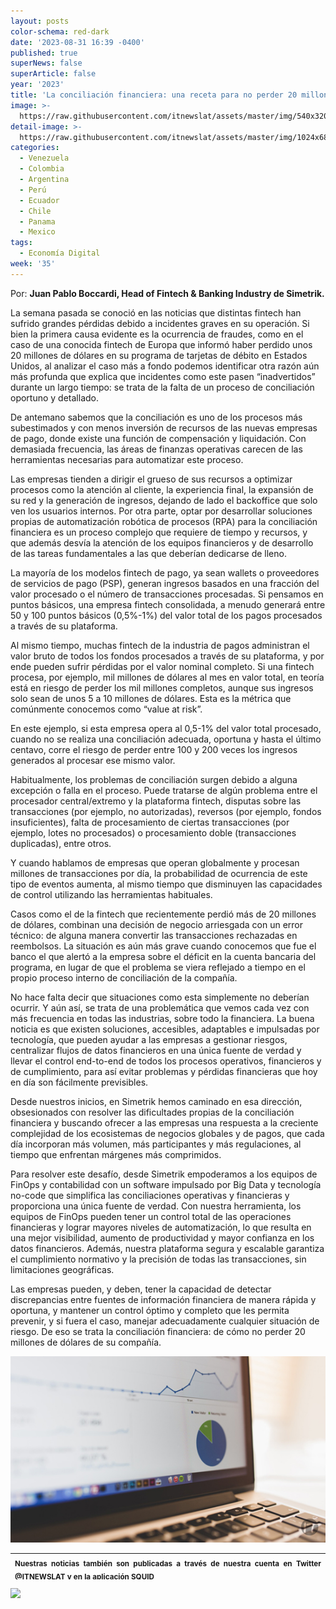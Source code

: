```yaml
---
layout: posts
color-schema: red-dark
date: '2023-08-31 16:39 -0400'
published: true
superNews: false
superArticle: false
year: '2023'
title: 'La conciliación financiera: una receta para no perder 20 millones de dólares'
image: >-
  https://raw.githubusercontent.com/itnewslat/assets/master/img/540x320/analisis-bancarios-p.jpg
detail-image: >-
  https://raw.githubusercontent.com/itnewslat/assets/master/img/1024x680/analisis-bancarios-g.jpg
categories:
  - Venezuela
  - Colombia
  - Argentina
  - Perú
  - Ecuador
  - Chile
  - Panama
  - Mexico
tags:
  - Economía Digital
week: '35'
---
```

Por: **Juan Pablo Boccardi, Head of Fintech & Banking Industry de Simetrik.**

La semana pasada se conoció en las noticias que distintas fintech han sufrido grandes pérdidas debido a incidentes graves en su operación. Si bien la primera causa evidente es la ocurrencia de fraudes, como en el caso de una conocida fintech de Europa que informó haber perdido unos 20 millones de dólares en su programa de tarjetas de débito en Estados Unidos, al analizar el caso más a fondo podemos identificar otra razón aún más profunda que explica que incidentes como este pasen “inadvertidos” durante un largo tiempo: se trata de la falta de un proceso de conciliación oportuno y detallado.  

De antemano sabemos que la conciliación es uno de los procesos más subestimados y con menos inversión de recursos de las nuevas empresas de pago, donde existe una función de compensación y liquidación. Con demasiada frecuencia, las áreas de finanzas operativas carecen de las herramientas necesarias para automatizar este proceso. 

Las empresas tienden a dirigir el grueso de sus recursos a optimizar procesos como la atención al cliente, la experiencia final, la expansión de su red y la generación de ingresos, dejando de lado el backoffice que solo ven los usuarios internos. Por otra parte, optar por desarrollar soluciones propias de automatización robótica de procesos (RPA) para la conciliación financiera es un proceso complejo que requiere de tiempo y recursos, y que además desvía la atención de los equipos financieros y de desarrollo de las tareas fundamentales a las que deberían dedicarse de lleno. 

La mayoría de los modelos fintech de pago, ya sean wallets o proveedores de servicios de pago (PSP), generan ingresos basados en una fracción del valor procesado o el número de transacciones procesadas. Si pensamos en puntos básicos, una empresa fintech consolidada, a menudo generará entre 50 y 100 puntos básicos (0,5%-1%) del valor total de los pagos procesados a través de su plataforma. 

Al mismo tiempo, muchas fintech de la industria de pagos administran el valor bruto de todos los fondos procesados a través de su plataforma, y por ende pueden sufrir pérdidas por el valor nominal completo. Si una fintech procesa, por ejemplo, mil millones de dólares al mes en valor total, en teoría está en riesgo de perder los mil millones completos, aunque sus ingresos solo sean de unos 5 a 10 millones de dólares. Esta es la métrica que comúnmente conocemos como “value at risk”. 

En este ejemplo, si esta empresa opera al 0,5-1% del valor total procesado, cuando no se realiza una conciliación adecuada, oportuna y hasta el último centavo, corre el riesgo de perder entre 100 y 200 veces los ingresos generados al procesar ese mismo valor. 

Habitualmente, los problemas de conciliación surgen debido a alguna excepción o falla en el proceso. Puede tratarse de algún problema entre el procesador central/extremo y la plataforma fintech, disputas sobre las transacciones (por ejemplo, no autorizadas), reversos (por ejemplo, fondos insuficientes), falta de procesamiento de ciertas transacciones (por ejemplo, lotes no procesados) o procesamiento doble (transacciones duplicadas), entre otros. 

Y cuando hablamos de empresas que operan globalmente y procesan millones de transacciones por día, la probabilidad de ocurrencia de este tipo de eventos aumenta, al mismo tiempo que disminuyen las capacidades de control utilizando las herramientas habituales. 

Casos como el de la fintech que recientemente perdió más de 20 millones de dólares, combinan una decisión de negocio arriesgada con un error técnico: de alguna manera convertir las transacciones rechazadas en reembolsos. La situación es aún más grave cuando conocemos que fue el banco el que alertó a la empresa sobre el déficit en la cuenta bancaria del programa, en lugar de que el problema se viera reflejado a tiempo en el propio proceso interno de conciliación de la compañía.

No hace falta decir que situaciones como esta simplemente no deberían ocurrir. Y aún así, se trata de una problemática que vemos cada vez con más frecuencia en todas las industrias, sobre todo la financiera. La buena noticia es que existen soluciones, accesibles, adaptables e impulsadas por tecnología, que pueden ayudar a las empresas a gestionar riesgos, centralizar flujos de datos financieros en una única fuente de verdad y llevar el control end-to-end de todos los procesos operativos, financieros y de cumplimiento, para así evitar problemas y pérdidas financieras que hoy en día son fácilmente previsibles. 

Desde nuestros inicios, en Simetrik hemos caminado en esa dirección, obsesionados con resolver las dificultades propias de la conciliación financiera y buscando ofrecer a las empresas una respuesta a la creciente complejidad de los ecosistemas de negocios globales y de pagos, que cada día incorporan más volumen, más participantes y más regulaciones, al tiempo que enfrentan márgenes más comprimidos. 

Para resolver este desafío, desde Simetrik empoderamos a los equipos de FinOps y contabilidad con un software impulsado por Big Data y tecnología no-code que simplifica las conciliaciones operativas y financieras y proporciona una única fuente de verdad. Con nuestra herramienta, los equipos de FinOps pueden tener un control total de las operaciones financieras y lograr mayores niveles de automatización, lo que resulta en una mejor visibilidad, aumento de productividad y mayor confianza en los datos financieros. Además, nuestra plataforma segura y escalable garantiza el cumplimiento normativo y la precisión de todas las transacciones, sin limitaciones geográficas.

Las empresas pueden, y deben, tener la capacidad de detectar discrepancias entre fuentes de información financiera de manera rápida y oportuna, y mantener un control óptimo y completo que les permita prevenir, y si fuera el caso, manejar adecuadamente cualquier situación de riesgo. De eso se trata la conciliación financiera: de cómo no perder 20 millones de dólares de su compañía. 

![](https://raw.githubusercontent.com/itnewslat/assets/master/img/540x320/analisis-bancarios-p.jpg)

<table style="height: 42px;" width="569">
<tbody>
<tr>
<td style="text-align: justify;"><sub><strong>Nuestras noticias también son publicadas a través de nuestra cuenta en Twitter <a href="https://twitter.com/itnewslat?lang=es">@ITNEWSLAT</a> y en la aplicación <a href="https://squidapp.co/en/">SQUID</a></strong></sub></td>
</tr>
</tbody>
</table>

<img src="https://tracker.metricool.com/c3po.jpg?hash=56f88a41e39ab42c063cc51676587a04"/>
